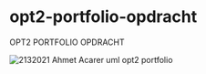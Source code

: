 # opt2-portfolio-opdracht
OPT2 PORTFOLIO OPDRACHT


![2132021 Ahmet Acarer uml opt2 portfolio ](https://user-images.githubusercontent.com/73262708/111890865-dcd2f780-89ed-11eb-9717-37ea4ba3c6ca.png)

